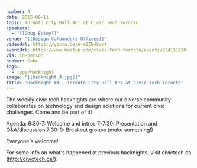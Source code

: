 ```yaml
---
number: 4
date: 2015-08-11
topic: Toronto City Hall API at Civic Tech Toronto
speakers:
  - "[[Doug Estey]]"
venue: "[[Design Cofounders Offices]]"
videoUrl: https://youtu.be/A-m2CN4Svk4
eventUrl: https://www.meetup.com/civic-tech-toronto/events/224111030
via: in-person
booker: Gabe
tags:
  - type/hacknight
image: "[[hacknight_4.jpg]]"
title: 'Hacknight #4 – Toronto City Hall API at Civic Tech Toronto'
---
```


The weekly civic tech hacknights are where our diverse community collaborates on technology and design solutions for current civic challenges. Come and be part of it!

Agenda:
6:30-7: Welcome and intros
7-7:30: Presentation and Q&A/discussion
7:30-9: Breakout groups (make something!)

Everyone's welcome!

For some info on what's happened at previous hacknights, visit civictech.ca (http://civictech.ca/).